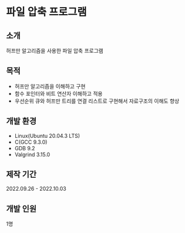 # 파일 압축 프로그램

## 소개
허프만 알고리즘을 사용한 파일 압축 프로그램

## 목적
* 허프만 알고리즘을 이해하고 구현
* 함수 포인터와 비트 연산자 이해하고 적용
* 우선순위 큐와 허프만 트리를 연결 리스트로 구현해서 자료구조의 이해도 향상

## 개발 환경
* Linux(Ubuntu 20.04.3 LTS)
* C(GCC 9.3.0)
* GDB 9.2
* Valgrind 3.15.0

## 제작 기간
2022.09.26 - 2022.10.03

## 개발 인원
1명